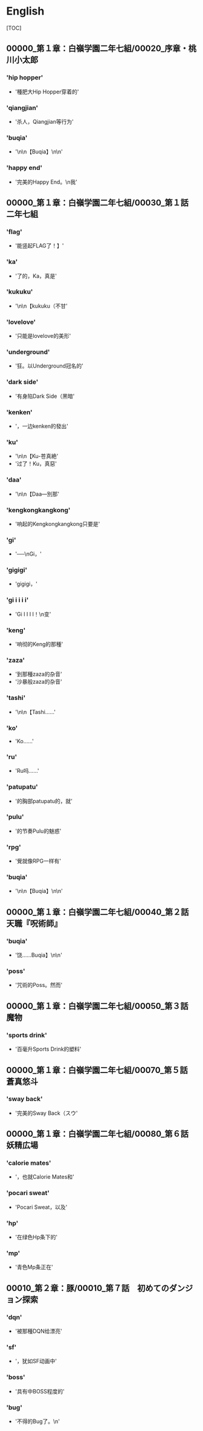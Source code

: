 # English

[TOC]

## 00000_第１章：白嶺学園二年七組/00020_序章・桃川小太郎

### 'hip hopper'

- '種肥大Hip Hopper穿着的'

### 'qiangjian'

- '杀人，Qiangjian等行为'

### 'buqia'

- '\n\n【Buqia】\n\n'

### 'happy end'

- '完美的Happy End。\n我'


## 00000_第１章：白嶺学園二年七組/00030_第１話　二年七組

### 'flag'

- '能竖起FLAG了！】'

### 'ka'

- '了的，Ka，真是'

### 'kukuku'

- '\n\n【kukuku（不甘'

### 'lovelove'

- '只能是lovelove的美形'

### 'underground'

- '狂。以Underground冠名的'

### 'dark side'

- '有身陷Dark Side（黑暗'

### 'kenken'

- '，一边kenken的發出'

### 'ku'

- '\n\n【Ku-苍真絶'
- '过了！Ku，真惡'

### 'daa'

- '\n\n【Daa—別那'

### 'kengkongkangkong'

- '响起的Kengkongkangkong只要是'

### 'gi'

- '──\nGi，'

### 'gigigi'

- 'gigigi，'

### 'gi i i i i'

- 'Gi I I I I！\n变'

### 'keng'

- '响彻的Keng的那種'

### 'zaza'

- '到那種zaza的杂音'
- '沙暴般zaza的杂音'

### 'tashi'

- '\n\n【Tashi……'

### 'ko'

- 'Ko……'

### 'ru'

- 'Ru吗……'

### 'patupatu'

- '的胸部patupatu的，就'

### 'pulu'

- '的节奏Pulu的魅惑'

### 'rpg'

- '覺就像RPG一样有'

### 'buqia'

- '\n\n【Buqia】\n\n'


## 00000_第１章：白嶺学園二年七組/00040_第２話　天職『呪術師』

### 'buqia'

- '饶……Buqia】\n\n'

### 'poss'

- '咒術的Poss。然而'


## 00000_第１章：白嶺学園二年七組/00050_第３話　魔物

### 'sports drink'

- '百毫升Sports Drink的塑料'


## 00000_第１章：白嶺学園二年七組/00070_第５話　蒼真悠斗

### 'sway back'

- '完美的Sway Back（スウ'


## 00000_第１章：白嶺学園二年七組/00080_第６話　妖精広場

### 'calorie mates'

- '，也就Calorie Mates和'

### 'pocari sweat'

- 'Pocari Sweat，以及'

### 'hp'

- '在绿色Hp条下的'

### 'mp'

- '青色Mp条正在'


## 00010_第２章：豚/00010_第７話　初めてのダンジョン探索

### 'dqn'

- '被那種DQN给漂亮'

### 'sf'

- '，犹如SF动画中'

### 'boss'

- '具有中BOSS程度的'

### 'bug'

- '不得的Bug了。\n'
